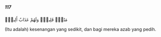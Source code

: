 ##### 117

<span class="ayah">مَتَٰعٌۭ قَلِيلٌۭ وَلَهُمْ عَذَابٌ أَلِيمٌۭ</span>

<span class="ayah_translation">(Itu adalah) kesenangan yang sedikit, dan bagi mereka azab yang pedih.</span>
